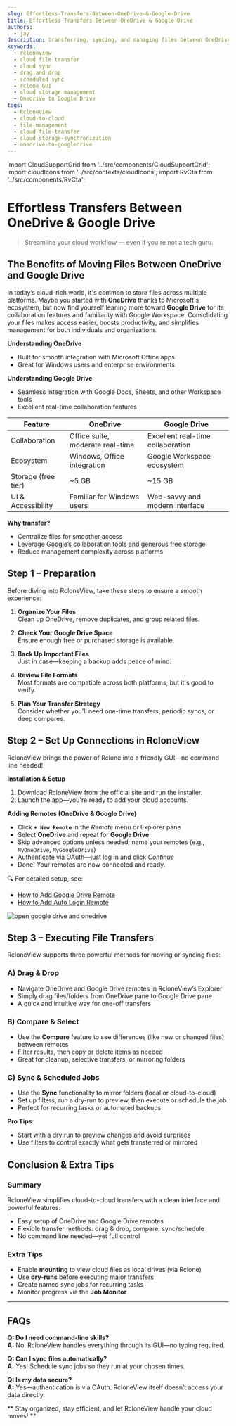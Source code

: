 ```yaml
---
slug: Effortless-Transfers-Between-OneDrive-&-Google-Drive
title: Effortless Transfers Between OneDrive & Google Drive
authors:
  - jay
description: transferring, syncing, and managing files between OneDrive and Google Drive effortless—even for non-technical users.
keywords:
  - rcloneview
  - cloud file transfer
  - cloud sync
  - drag and drop
  - scheduled sync
  - rclone GUI
  - cloud storage management
  - Onedrive to Google Drive
tags:
  - RcloneView
  - cloud-to-cloud
  - file-management
  - cloud-file-transfer
  - cloud-storage-synchronization
  - onedrive-to-googledrive
---
```

import CloudSupportGrid from '../src/components/CloudSupportGrid';
import cloudIcons from '../src/contexts/cloudIcons';
import RvCta from '../src/components/RvCta';

# Effortless Transfers Between OneDrive & Google Drive

> Streamline your cloud workflow — even if you're not a tech guru.


## The Benefits of Moving Files Between OneDrive and Google Drive

In today’s cloud-rich world, it's common to store files across multiple platforms. Maybe you started with **OneDrive** thanks to Microsoft's ecosystem, but now find yourself leaning more toward **Google Drive** for its collaboration features and familiarity with Google Workspace. Consolidating your files makes access easier, boosts productivity, and simplifies management for both individuals and organizations.

<!-- truncate -->

**Understanding OneDrive**

- Built for smooth integration with Microsoft Office apps  
- Great for Windows users and enterprise environments  

**Understanding Google Drive**

- Seamless integration with Google Docs, Sheets, and other Workspace tools  
- Excellent real-time collaboration features  

| Feature              | OneDrive                            | Google Drive                      |
|----------------------|--------------------------------------|------------------------------------|
| Collaboration         | Office suite, moderate real-time     | Excellent real-time collaboration  |
| Ecosystem            | Windows, Office integration          | Google Workspace ecosystem         |
| Storage (free tier)  | ~5 GB                                 | ~15 GB                              |
| UI & Accessibility   | Familiar for Windows users           | Web-savvy and modern interface     |

**Why transfer?**  
- Centralize files for smoother access  
- Leverage Google’s collaboration tools and generous free storage  
- Reduce management complexity across platforms  



## Step 1 – Preparation

Before diving into RcloneView, take these steps to ensure a smooth experience:

1. **Organize Your Files**  
   Clean up OneDrive, remove duplicates, and group related files.

2. **Check Your Google Drive Space**  
   Ensure enough free or purchased storage is available.

3. **Back Up Important Files**  
   Just in case—keeping a backup adds peace of mind.

4. **Review File Formats**  
   Most formats are compatible across both platforms, but it's good to verify.

5. **Plan Your Transfer Strategy**  
   Consider whether you'll need one-time transfers, periodic syncs, or deep compares.

<!-- Obsidian note: CTA 컴포넌트 -->
<RvCta imageSrc="/img/rcloneview-preview.png" downloadUrl="https://rcloneview.com/src/download.html" />

## Step 2 – Set Up Connections in RcloneView

RcloneView brings the power of Rclone into a friendly GUI—no command line needed!

**Installation & Setup**  
1. Download RcloneView from the official site and run the installer.  
2. Launch the app—you're ready to add your cloud accounts.

**Adding Remotes (OneDrive & Google Drive)**  
- Click **`+ New Remote`** in the *Remote* menu or Explorer pane  
- Select **OneDrive** and repeat for **Google Drive**  
- Skip advanced options unless needed; name your remotes (e.g., `MyOneDrive`, `MyGoogleDrive`)  
- Authenticate via OAuth—just log in and click *Continue*  
- Done! Your remotes are now connected and ready.  

🔍 For detailed setup, see:

- [How to Add Google Drive Remote](https://rcloneview.com/support/howto/intro#step-2-adding-remote-storage-google-drive-example)
- [How to Add Auto Login Remote](https://rcloneview.com/support/howto/remote-storage-connection-settings/add-oath-online-login#quick-setup-guide)

<img src="/support/images/en/tutorials/open-google-drive-and-onedrive.png" alt="open google drive and onedrive" class="img-medium img-center" />

## Step 3 – Executing File Transfers

RcloneView supports three powerful methods for moving or syncing files:

### A) **Drag & Drop**

- Navigate OneDrive and Google Drive remotes in RcloneView’s Explorer  
- Simply drag files/folders from OneDrive pane to Google Drive pane  
- A quick and intuitive way for one-off transfers  

### B) **Compare & Select**

- Use the **Compare** feature to see differences (like new or changed files) between remotes  
- Filter results, then copy or delete items as needed  
- Great for cleanup, selective transfers, or mirroring folders  

### C) **Sync & Scheduled Jobs**

- Use the **Sync** functionality to mirror folders (local or cloud-to-cloud)  
- Set up filters, run a dry-run to preview, then execute or schedule the job  
- Perfect for recurring tasks or automated backups  

**Pro Tips:**  
- Start with a dry run to preview changes and avoid surprises  
- Use filters to control exactly what gets transferred or mirrored  


## Conclusion & Extra Tips

### Summary

RcloneView simplifies cloud-to-cloud transfers with a clean interface and powerful features:
- Easy setup of OneDrive and Google Drive remotes  
- Flexible transfer methods: drag & drop, compare, sync/schedule  
- No command line needed—yet full control  

### Extra Tips

- Enable **mounting** to view cloud files as local drives (via Rclone)  
- Use **dry-runs** before executing major transfers  
- Create named sync jobs for recurring tasks  
- Monitor progress via the **Job Monitor**  


---

##  FAQs

**Q: Do I need command-line skills?**  
**A:** No. RcloneView handles everything through its GUI—no typing required.

**Q: Can I sync files automatically?**  
**A:** Yes! Schedule sync jobs so they run at your chosen times.

**Q: Is my data secure?**  
**A:** Yes—authentication is via OAuth. RcloneView itself doesn’t access your data directly.  


** Stay organized, stay efficient, and let RcloneView handle your cloud moves! **


<!-- Obsidian note: Download 컴포넌트 -->
<CloudSupportGrid />